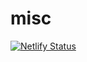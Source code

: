 # misc

[![Netlify Status](https://api.netlify.com/api/v1/badges/05a6a05a-a50c-4cf8-9597-2a5650b94342/deploy-status)](https://app.netlify.com/sites/christinadan/deploys)
